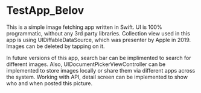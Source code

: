# TestApp_Belov
This is a simple image fetching app written in Swift. 
UI is 100% programmatic, without any 3rd party libraries.
Collection view used in this app is using UIDiffableDataSource, which was presenter by Apple in 2019.
Images can be deleted by tapping on it.

In future versions of this app, search bar can be implimented to search for different images.
Also, UIDocumentPickerViewController can be implemented to store images locally or share them via different apps across the system.
Working with API, detail screen can be implemented to show who and when posted this picture.
